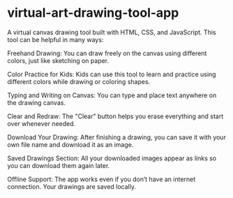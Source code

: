 # virtual-art-drawing-tool-app
A virtual canvas drawing tool built with HTML, CSS, and JavaScript.
This tool can be helpful in many ways:

Freehand Drawing:
         You can draw freely on the canvas using different colors, just like sketching on paper.

Color Practice for Kids:
         Kids can use this tool to learn and practice using different colors while drawing or coloring shapes.

Typing and Writing on Canvas:
         You can type and place text anywhere on the drawing canvas.

Clear and Redraw:
         The "Clear" button helps you erase everything and start over whenever needed.

Download Your Drawing:
         After finishing a drawing, you can save it with your own file name and download it as an image.

Saved Drawings Section:
         All your downloaded images appear as links so you can download them again later.

Offline Support:
         The app works even if you don’t have an internet connection. Your drawings are saved locally.
